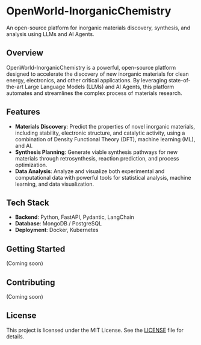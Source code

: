 # OpenWorld-InorganicChemistry

An open-source platform for inorganic materials discovery, synthesis, and analysis using LLMs and AI Agents.

## Overview

OpenWorld-InorganicChemistry is a powerful, open-source platform designed to accelerate the discovery of new inorganic materials for clean energy, electronics, and other critical applications. By leveraging state-of-the-art Large Language Models (LLMs) and AI Agents, this platform automates and streamlines the complex process of materials research.

## Features

- **Materials Discovery**: Predict the properties of novel inorganic materials, including stability, electronic structure, and catalytic activity, using a combination of Density Functional Theory (DFT), machine learning (ML), and AI.
- **Synthesis Planning**: Generate viable synthesis pathways for new materials through retrosynthesis, reaction prediction, and process optimization.
- **Data Analysis**: Analyze and visualize both experimental and computational data with powerful tools for statistical analysis, machine learning, and data visualization.

## Tech Stack

- **Backend**: Python, FastAPI, Pydantic, LangChain
- **Database**: MongoDB / PostgreSQL
- **Deployment**: Docker, Kubernetes

## Getting Started

(Coming soon)

## Contributing

(Coming soon)

## License

This project is licensed under the MIT License. See the [LICENSE](LICENSE) file for details.

